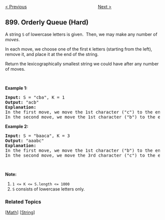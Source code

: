 <!--|This file generated by command(leetcode description); DO NOT EDIT.    |-->
<!--+----------------------------------------------------------------------+-->
<!--|@author    Openset <openset.wang@gmail.com>                           |-->
<!--|@link      https://github.com/openset                                 |-->
<!--|@home      https://github.com/openset/leetcode                        |-->
<!--+----------------------------------------------------------------------+-->

[< Previous](https://github.com/openset/leetcode/tree/master/problems/bitwise-ors-of-subarrays "Bitwise ORs of Subarrays")
　　　　　　　　　　　　　　　　
[Next >](https://github.com/openset/leetcode/tree/master/problems/rle-iterator "RLE Iterator")

## 899. Orderly Queue (Hard)

<p>A string <code>S</code> of lowercase letters is given.&nbsp; Then, we may make any number of <em>moves</em>.</p>

<p>In each move, we&nbsp;choose one&nbsp;of the first <code>K</code> letters (starting from the left), remove it,&nbsp;and place it at the end of the string.</p>

<p>Return the lexicographically smallest string we could have after any number of moves.</p>

<p>&nbsp;</p>

<div>
<p><strong>Example 1:</strong></p>

<pre>
<strong>Input: </strong>S = <span id="example-input-1-1">&quot;cba&quot;</span>, K = <span id="example-input-1-2">1</span>
<strong>Output: </strong><span id="example-output-1">&quot;acb&quot;</span>
<strong>Explanation: </strong>
In the first move, we move the 1st character (&quot;c&quot;) to the end, obtaining the string &quot;bac&quot;.
In the second move, we move the 1st character (&quot;b&quot;) to the end, obtaining the final result &quot;acb&quot;.
</pre>

<div>
<p><strong>Example 2:</strong></p>

<pre>
<strong>Input: </strong>S = <span id="example-input-2-1">&quot;baaca&quot;</span>, K = <span id="example-input-2-2">3</span>
<strong>Output: </strong><span id="example-output-2">&quot;aaabc&quot;</span>
<strong>Explanation: </strong>
In the first move, we move the 1st character (&quot;b&quot;) to the end, obtaining the string &quot;aacab&quot;.
In the second move, we move the 3rd character (&quot;c&quot;) to the end, obtaining the final result &quot;aaabc&quot;.
</pre>

<p>&nbsp;</p>

<p><strong>Note:</strong></p>

<ol>
	<li><code>1 &lt;= K &lt;= S.length&nbsp;&lt;= 1000</code></li>
	<li><code>S</code>&nbsp;consists of lowercase letters only.</li>
</ol>
</div>
</div>

### Related Topics
  [[Math](https://github.com/openset/leetcode/tree/master/tag/math/README.md)]
  [[String](https://github.com/openset/leetcode/tree/master/tag/string/README.md)]
